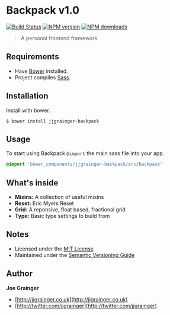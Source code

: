 # Backpack v1.0

[![Build Status](https://travis-ci.org/jjgrainger/Backpack.svg?branch=master)](https://travis-ci.org/jjgrainger/Backpack) [![NPM version](https://img.shields.io/npm/v/@jjgrainger/backpack.svg)](https://www.npmjs.org/package/stylelint) [![NPM downloads](https://img.shields.io/npm/dt/@jjgrainger/backpack.svg)](https://www.npmjs.org/package/stylelint)

> A personal frontend framework

## Requirements

* Have [Bower](https://bower.io) installed.
* Project compiles [Sass](http://sass-lang.com/).

## Installation

Install with bower.

```
$ bower install jjgrainger-backpack
```

## Usage

To start using Backpack `@import` the main sass file into your app.

```sass
@import 'bower_components/jjgrainger-backpack/src/backpack'
```

## What's inside

* __Mixins:__ A collection of useful mixins
* __Reset:__ Eric Myers Reset
* __Grid:__ A reponsive, float based, fractional grid
* __Type:__ Basic type settings to build from

## Notes

* Licensed under the [MIT License](https://github.com/jjgrainger/backpack/blob/master/LICENSE)
* Maintained under the [Semantic Versioning Guide](http://semver.org)

## Author

**Joe Grainger**

* [http://jjgrainger.co.uk](http://jjgrainger.co.uk)
* [http://twitter.com/jjgrainger](http://twitter.com/jjgrainger)


